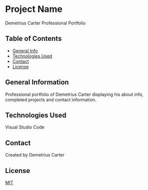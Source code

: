 # Project Name
Demetrius Carter Professional Portfolio


## Table of Contents
* [General Info](#general-information)
* [Technologies Used](#technologies-used)
* [Contact](#contact)
* [License](#license)


## General Information
Professional portfolio of Demetrius Carter displaying his about info, completed projects and contact information. 




## Technologies Used
Visual Studio Code


## Contact
Created by Demetrius Carter


## License
[MIT](https://choosealicense.com/licenses/mit/)
